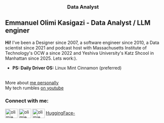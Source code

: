 
<!--<a href="https://news.mit.edu/2022/new-world-learning-mit-ocw-emmanuel-kasigazi-1107"  target="_blank" > ![rect112z132](https://github.com/olimiemma/olimiemma/assets/98601170/109b1c04-65a9-4694-9f22-341253c2ec3f) </a> -->

<h3 align="center">  Data Analyst </h3>

## Emmanuel Olimi Kasigazi - Data Analyst / LLM enginer

**Hi!** I've been a Designer since 2007, a software engineer since 2010, a Data scientist since 2021 and podcast host with Massachusetts Institute of Technology's OCW a since 2022 and Yeshiva University's Katz Shcool in Manhattan since 2025. Lets work:).


* **PS: Daily Driver OS:** Linux Mint Cinnamon (preferred)


 <br> More about <a href="https://linktr.ee/olimiemma">me personally</a> 
<br> My tech rumbles  <a href= "https://www.youtube.com/watch?v=8MTiHNtl3sg&list=PLxfd9fwjWNsW-ZFSLPw5QnoEaVAUA7829" >on youtube</a> 

<h3 align="left">Connect  with me:</h3>
<p align="left">

<a href="https://twitter.com/olimiemma" target="blank"><img align="center" src="https://raw.githubusercontent.com/rahuldkjain/github-profile-readme-generator/master/src/images/icons/Social/twitter.svg" alt="olimiemma" height="30" width="40" /></a>
<a href="https://linkedin.com/in/olimiemma" target="blank"><img align="center" src="https://raw.githubusercontent.com/rahuldkjain/github-profile-readme-generator/master/src/images/icons/Social/linked-in-alt.svg" alt="olimiemma" height="30" width="40" /></a>
<a href="https://fb.com/olimiemma" target="blank"><img align="center" src="https://raw.githubusercontent.com/rahuldkjain/github-profile-readme-generator/master/src/images/icons/Social/facebook.svg" alt="olimiemma" height="30" width="40" /></a>
 <a href="https://huggingface.co/olimiemma/">HuggingFace-</a> 
</p>

